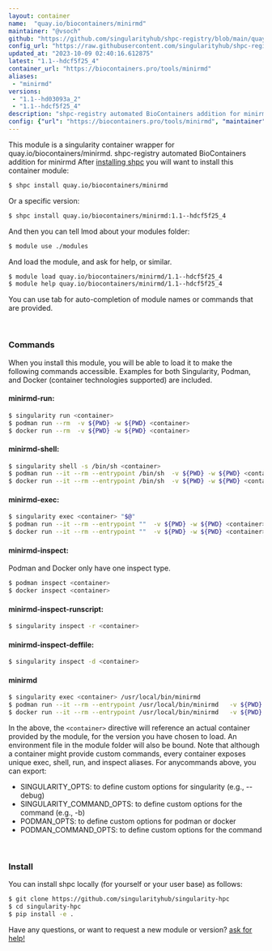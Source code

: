 ```yaml
---
layout: container
name:  "quay.io/biocontainers/minirmd"
maintainer: "@vsoch"
github: "https://github.com/singularityhub/shpc-registry/blob/main/quay.io/biocontainers/minirmd/container.yaml"
config_url: "https://raw.githubusercontent.com/singularityhub/shpc-registry/main/quay.io/biocontainers/minirmd/container.yaml"
updated_at: "2023-10-09 02:40:16.612875"
latest: "1.1--hdcf5f25_4"
container_url: "https://biocontainers.pro/tools/minirmd"
aliases:
 - "minirmd"
versions:
 - "1.1--hd03093a_2"
 - "1.1--hdcf5f25_4"
description: "shpc-registry automated BioContainers addition for minirmd"
config: {"url": "https://biocontainers.pro/tools/minirmd", "maintainer": "@vsoch", "description": "shpc-registry automated BioContainers addition for minirmd", "latest": {"1.1--hdcf5f25_4": "sha256:b1e96b1aaf8e78d11c847058e8ca253acb46d02833d43e1cf285383bab9af0a1"}, "tags": {"1.1--hd03093a_2": "sha256:874389f8e3335703781c6cb976b2bb1d9937ef6b9b22959b9efef0bb17dbb6a5", "1.1--hdcf5f25_4": "sha256:b1e96b1aaf8e78d11c847058e8ca253acb46d02833d43e1cf285383bab9af0a1"}, "docker": "quay.io/biocontainers/minirmd", "aliases": {"minirmd": "/usr/local/bin/minirmd"}}
---
```


This module is a singularity container wrapper for quay.io/biocontainers/minirmd.
shpc-registry automated BioContainers addition for minirmd
After [installing shpc](#install) you will want to install this container module:


```bash
$ shpc install quay.io/biocontainers/minirmd
```

Or a specific version:

```bash
$ shpc install quay.io/biocontainers/minirmd:1.1--hdcf5f25_4
```

And then you can tell lmod about your modules folder:

```bash
$ module use ./modules
```

And load the module, and ask for help, or similar.

```bash
$ module load quay.io/biocontainers/minirmd/1.1--hdcf5f25_4
$ module help quay.io/biocontainers/minirmd/1.1--hdcf5f25_4
```

You can use tab for auto-completion of module names or commands that are provided.

<br>

### Commands

When you install this module, you will be able to load it to make the following commands accessible.
Examples for both Singularity, Podman, and Docker (container technologies supported) are included.

#### minirmd-run:

```bash
$ singularity run <container>
$ podman run --rm  -v ${PWD} -w ${PWD} <container>
$ docker run --rm  -v ${PWD} -w ${PWD} <container>
```

#### minirmd-shell:

```bash
$ singularity shell -s /bin/sh <container>
$ podman run --it --rm --entrypoint /bin/sh  -v ${PWD} -w ${PWD} <container>
$ docker run --it --rm --entrypoint /bin/sh  -v ${PWD} -w ${PWD} <container>
```

#### minirmd-exec:

```bash
$ singularity exec <container> "$@"
$ podman run --it --rm --entrypoint ""  -v ${PWD} -w ${PWD} <container> "$@"
$ docker run --it --rm --entrypoint ""  -v ${PWD} -w ${PWD} <container> "$@"
```

#### minirmd-inspect:

Podman and Docker only have one inspect type.

```bash
$ podman inspect <container>
$ docker inspect <container>
```

#### minirmd-inspect-runscript:

```bash
$ singularity inspect -r <container>
```

#### minirmd-inspect-deffile:

```bash
$ singularity inspect -d <container>
```


#### minirmd

```bash
$ singularity exec <container> /usr/local/bin/minirmd
$ podman run --it --rm --entrypoint /usr/local/bin/minirmd   -v ${PWD} -w ${PWD} <container> -c " $@"
$ docker run --it --rm --entrypoint /usr/local/bin/minirmd   -v ${PWD} -w ${PWD} <container> -c " $@"
```



In the above, the `<container>` directive will reference an actual container provided
by the module, for the version you have chosen to load. An environment file in the
module folder will also be bound. Note that although a container
might provide custom commands, every container exposes unique exec, shell, run, and
inspect aliases. For anycommands above, you can export:

 - SINGULARITY_OPTS: to define custom options for singularity (e.g., --debug)
 - SINGULARITY_COMMAND_OPTS: to define custom options for the command (e.g., -b)
 - PODMAN_OPTS: to define custom options for podman or docker
 - PODMAN_COMMAND_OPTS: to define custom options for the command

<br>

### Install

You can install shpc locally (for yourself or your user base) as follows:

```bash
$ git clone https://github.com/singularityhub/singularity-hpc
$ cd singularity-hpc
$ pip install -e .
```

Have any questions, or want to request a new module or version? [ask for help!](https://github.com/singularityhub/singularity-hpc/issues)